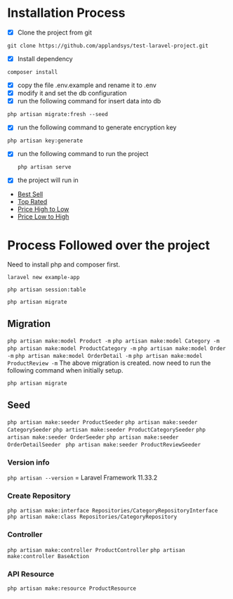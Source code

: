 # Installation Process

- [x] Clone the project from git 

``` git clone https://github.com/applandsys/test-laravel-project.git ```

- [x] Install dependency

``` composer install ```

- [x] copy the file .env.example and rename it to .env
- [x] modify it and set the db configuration
- [x] run the following command for insert data into db

``` php artisan migrate:fresh --seed ```

- [x] run the following command to generate encryption key

``` php artisan key:generate ```

- [x] run the following command to run the project

  ``` php artisan serve ```

- [x] the project will run in 
- [Best Sell](http://127.0.0.1:8000/category/laptops/products?sort=best_sell)
- [Top Rated](http://127.0.0.1:8000/category/laptops/products?sort=top_rated)
- [Price High to Low](http://127.0.0.1:8000/category/laptops/products?sort=price_high_to_low)
- [Price Low to High](http://127.0.0.1:8000/category/laptops/products?sort=price_low_to_high)


# Process Followed over the project

Need to install php and composer first.

```laravel new example-app```

```php artisan session:table```

```php artisan migrate```

## Migration
``` php artisan make:model Product -m ```
``` php artisan make:model Category -m ```
``` php artisan make:model ProductCategory -m ```
``` php artisan make:model Order -m ```
``` php artisan make:model OrderDetail -m ```
``` php artisan make:model ProductReview -m ```
The above migration is created. now need to run the following command when initially setup.

``` php artisan migrate ```

## Seed

``` php artisan make:seeder ProductSeeder ```
``` php artisan make:seeder CategorySeeder ```
``` php artisan make:seeder ProductCategorySeeder ```
``` php artisan make:seeder OrderSeeder ```
``` php artisan make:seeder OrderDetailSeeder ```
``` php artisan make:seeder ProductReviewSeeder```


### Version info
``` php artisan --version ``` = Laravel Framework 11.33.2

### Create Repository
``` php artisan make:interface Repositories/CategoryRepositoryInterface ```
``` php artisan make:class Repositories/CategoryRepository ```

### Controller
``` php artisan make:controller ProductController ```
``` php artisan make:controller BaseAction ```

### API Resource
``` php artisan make:resource ProductResource ```



